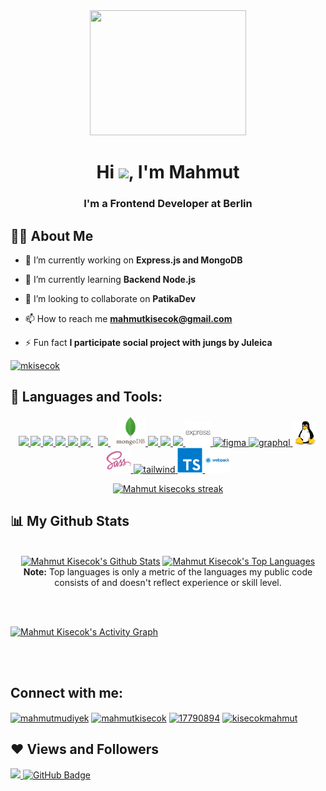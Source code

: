 <div align='center' ><img width="250px" height="200px" margin='0 auto' src="https://i.imgur.com/RTvdfJA.png"/></div>

<h1 align="center">Hi <img src="https://raw.githubusercontent.com/MartinHeinz/MartinHeinz/master/wave.gif" width="30px">, I'm Mahmut</h1>
<h3 align="center">I'm a Frontend Developer at Berlin</h3>


## 🙋‍♂️ About Me

- 🔭 I’m currently working on **Express.js and MongoDB**

- 🌱 I’m currently learning **Backend Node.js**

- 👯 I’m looking to collaborate on **PatikaDev**

- 📫 How to reach me **mahmutkisecok@gmail.com**

- ⚡ Fun fact **I participate social project with jungs by Juleica**

<p align="left"> <a href="https://github.com/ryo-ma/github-profile-trophy"><img src="https://github-profile-trophy.vercel.app/?username=mkisecok" alt="mkisecok" /></a> </p>

## 🚀 Languages and Tools:

<p align="center"> 
    <a href="https://reactjs.org/" target="_blank"> <img src="https://img.icons8.com/color/48/000000/react-native.png"/> </a> 
    <a href="https://developer.mozilla.org/en-US/docs/Web/JavaScript" target="_blank"> <img src="https://img.icons8.com/color/48/000000/javascript.png"/> </a> 
    <a href="https://www.w3.org/html/" target="_blank"> <img src="https://img.icons8.com/color/48/000000/html-5.png"/> </a> 
    <a href="https://www.w3schools.com/css/" target="_blank"> <img src="https://img.icons8.com/color/48/000000/css3.png"/> </a> 
    <a href="https://getbootstrap.com" target="_blank"> <img src="https://img.icons8.com/color/48/000000/bootstrap.png"/> </a> 
    <a style="padding-right:8px;" href="https://nodejs.org" target="_blank"> <img src="https://img.icons8.com/color/48/000000/nodejs.png"/> </a> 
    <a style="padding-right:8px;" href="https://www.mysql.com/" target="_blank"> <img src="https://img.icons8.com/fluent/50/000000/mysql-logo.png"/> </a>
    <a href="https://www.mongodb.com/" target="_blank"> <img src="https://raw.githubusercontent.com/devicons/devicon/master/icons/mongodb/mongodb-original-wordmark.svg" alt="mongodb" width="48" height="48"/> </a> 
    <a href="https://firebase.google.com/" target="_blank"> <img src="https://img.icons8.com/color/48/000000/firebase.png"/> </a>    
    <a href="https://git-scm.com/" target="_blank"> <img src="https://img.icons8.com/color/48/000000/git.png"/> </a>  
    <a href="https://redux.js.org" target="_blank"> <img src="https://img.icons8.com/color/48/000000/redux.png"/> </a>
     <a href="https://expressjs.com" target="_blank"> <img src="https://raw.githubusercontent.com/devicons/devicon/master/icons/express/express-original-wordmark.svg" alt="express" width="40" height="40"/> </a>
     <a href="https://www.figma.com/" target="_blank" rel="noreferrer"> <img src="https://www.vectorlogo.zone/logos/figma/figma-icon.svg" alt="figma" width="40" height="40"/> </a> <a href="https://graphql.org" target="_blank" rel="noreferrer"> <img src="https://www.vectorlogo.zone/logos/graphql/graphql-icon.svg" alt="graphql" width="40" height="40"/> </a> <a href="https://www.linux.org/" target="_blank" rel="noreferrer"> <img src="https://raw.githubusercontent.com/devicons/devicon/master/icons/linux/linux-original.svg" alt="linux" width="40" height="40"/> </a> <a href="https://sass-lang.com" target="_blank" rel="noreferrer"> <img src="https://raw.githubusercontent.com/devicons/devicon/master/icons/sass/sass-original.svg" alt="sass" width="40" height="40"/> </a> <a href="https://tailwindcss.com/" target="_blank" rel="noreferrer"> <img src="https://www.vectorlogo.zone/logos/tailwindcss/tailwindcss-icon.svg" alt="tailwind" width="40" height="40"/> </a> <a href="https://www.typescriptlang.org/" target="_blank" rel="noreferrer"> <img src="https://raw.githubusercontent.com/devicons/devicon/master/icons/typescript/typescript-original.svg" alt="typescript" width="40" height="40"/> </a> <a href="https://webpack.js.org" target="_blank" rel="noreferrer"> <img src="https://raw.githubusercontent.com/devicons/devicon/d00d0969292a6569d45b06d3f350f463a0107b0d/icons/webpack/webpack-original-wordmark.svg" alt="webpack" width="40" height="40"/> </a> 
</p> 


 <p align="center">
    <a href="https://github.com/mkisecok/github-readme-streak-stats">
        <img title="🔥 Get streak stats for your profile at git.io/streak-stats" alt="Mahmut kisecoks streak" src="https://github-readme-streak-stats.herokuapp.com/?user=mkisecok&theme=great-gatsby&hide_border=true&stroke=0000&background=060A0CD0"/>
    </a>
</p>

## 📊 My Github Stats
<p align="center">
  <br/>
    <a href="https://github.com/mkisecok/github-readme-stats"><img alt="Mahmut Kisecok's Github Stats" src="https://github-readme-stats.vercel.app/api?username=mkisecok&show_icons=true&count_private=true&theme=gruvbox&hide_border=true&bg_color=060A0CD0" /></a>
  <a href="https://github.com/mkisecok/github-readme-stats"><img alt="Mahmut Kisecok's Top Languages" src="https://github-readme-stats.vercel.app/api/top-langs/?username=mkisecok&langs_count=8&count_private=true&layout=compact&theme=gruvbox&hide_border=true&bg_color=060A0CD0" /></a>
   
   
    
  <br/>
  <b>Note:</b> Top languages is only a metric of the languages my public code consists of and doesn't reflect experience or skill level.
 </p>

<br/>
<br/>

<a href="https://github.com/mkisecok/github-readme-activity-graph"><img alt="Mahmut Kisecok's Activity Graph" src="https://activity-graph.herokuapp.com/graph?username=mkisecok&bg_color=060A0CD0&color=ff9900&line=ffa31a&point=fff5e6&hide_border=true" /></a>

<br/>
<br/>

## Connect with me:
<p align="left">

<a href="https://twitter.com/mahmutmudiyek" target="blank"><img align="center" src="https://raw.githubusercontent.com/rahuldkjain/github-profile-readme-generator/master/src/images/icons/Social/twitter.svg" alt="mahmutmudiyek" height="30" width="40" /></a>
<a href="https://linkedin.com/in/mahmutkisecok" target="blank"><img align="center" src="https://raw.githubusercontent.com/rahuldkjain/github-profile-readme-generator/master/src/images/icons/Social/linked-in-alt.svg" alt="mahmutkisecok" height="30" width="40" /></a>
<a href="https://stackoverflow.com/users/17790894" target="blank"><img align="center" src="https://raw.githubusercontent.com/rahuldkjain/github-profile-readme-generator/master/src/images/icons/Social/stack-overflow.svg" alt="17790894" height="30" width="40" /></a>
<a href="https://instagram.com/kisecokmahmut" target="blank"><img align="center" src="https://raw.githubusercontent.com/rahuldkjain/github-profile-readme-generator/master/src/images/icons/Social/instagram.svg" alt="kisecokmahmut" height="30" width="40" /></a>


</p>

## ❤ Views and Followers
<a href="https://github.com/Meghna-DAS/github-profile-views-counter">
    <img src="https://komarev.com/ghpvc/?username=mkisecok">
</a>
<a href="https://github.com/mkisecok?tab=followers"><img src="https://img.shields.io/github/followers/mkisecok?label=Followers&style=social" alt="GitHub Badge"></a> 
